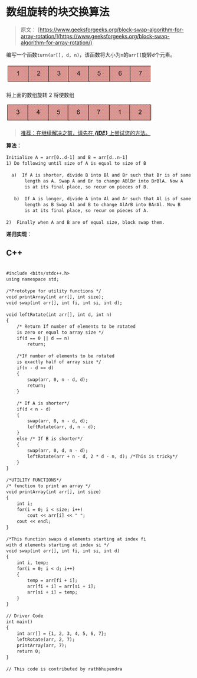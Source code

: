 # 数组旋转的块交换算法

> 原文： [https://www.geeksforgeeks.org/block-swap-algorithm-for-array-rotation/](https://www.geeksforgeeks.org/block-swap-algorithm-for-array-rotation/)

编写一个函数`turn(ar[], d, n)`，该函数将大小为`n`的`arr[]`旋转`d`个元素。

![Array](img/ba17844d7fa31a1b00169a41fc3bc3d3.png "Array")

将上面的数组旋转 2 将使数组

![ArrayRotation1](img/a0ca29059e52fd48e525698f91766984.png "ArrayRotation1")

> [推荐：在继续解决之前，请先在 ***{IDE}*** 上尝试您的方法。](https://ide.geeksforgeeks.org/)

**算法**：

```
Initialize A = arr[0..d-1] and B = arr[d..n-1]
1) Do following until size of A is equal to size of B

  a)  If A is shorter, divide B into Bl and Br such that Br is of same 
       length as A. Swap A and Br to change ABlBr into BrBlA. Now A
       is at its final place, so recur on pieces of B.  

   b)  If A is longer, divide A into Al and Ar such that Al is of same 
       length as B Swap Al and B to change AlArB into BArAl. Now B
       is at its final place, so recur on pieces of A.

2)  Finally when A and B are of equal size, block swap them.

```

**递归实现**：

## C++ 

```

#include <bits/stdc++.h> 
using namespace std; 

/*Prototype for utility functions */
void printArray(int arr[], int size);  
void swap(int arr[], int fi, int si, int d);  

void leftRotate(int arr[], int d, int n)  
{  
    /* Return If number of elements to be rotated   
    is zero or equal to array size */
    if(d == 0 || d == n)  
        return;  

    /*If number of elements to be rotated  
    is exactly half of array size */
    if(n - d == d)  
    {  
        swap(arr, 0, n - d, d);  
        return;  
    }  

    /* If A is shorter*/        
    if(d < n - d)  
    {  
        swap(arr, 0, n - d, d);  
        leftRotate(arr, d, n - d);      
    }  
    else /* If B is shorter*/        
    {  
        swap(arr, 0, d, n - d);  
        leftRotate(arr + n - d, 2 * d - n, d); /*This is tricky*/
    }  
}  

/*UTILITY FUNCTIONS*/
/* function to print an array */
void printArray(int arr[], int size)  
{  
    int i;  
    for(i = 0; i < size; i++)  
        cout << arr[i] << " ";  
    cout << endl;  
}  

/*This function swaps d elements starting at index fi  
with d elements starting at index si */
void swap(int arr[], int fi, int si, int d)  
{  
    int i, temp;  
    for(i = 0; i < d; i++)  
    {  
        temp = arr[fi + i];  
        arr[fi + i] = arr[si + i];  
        arr[si + i] = temp;  
    }  
}  

// Driver Code 
int main()  
{  
    int arr[] = {1, 2, 3, 4, 5, 6, 7};  
    leftRotate(arr, 2, 7);  
    printArray(arr, 7);  
    return 0;  
}  

// This code is contributed by rathbhupendra 

```